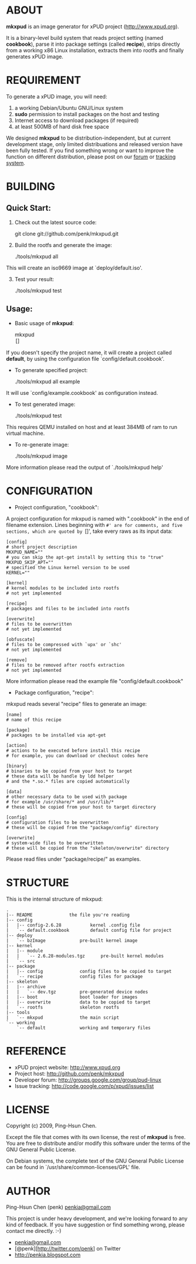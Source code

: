 ABOUT
=====

**mkxpud** is an image generator for xPUD project (<http://www.xpud.org>).

It is a binary-level build system that reads project setting 
(named **cookbook**), parse it into package settings (called **recipe**), 
strips directly from a working x86 Linux installation, 
extracts them into rootfs and finally generates xPUD image.


REQUIREMENT
===========

To generate a xPUD image, you will need:

1. a working Debian/Ubuntu GNU/Linux system
2. **sudo** permission to install packages on the host and testing
3. Internet access to download packages (if required)
4. at least 500MB of hard disk free space

We designed **mkxpud** to be distribution-independent, but at current 
development stage, only limited distribuations and released version
have been fully tested. If you find something wrong or want to improve 
the function on different distribution, please 
post on our [forum](http://groups.google.com/group/pud-linux) or 
[tracking system](http://code.google.com/p/xpud/issues/list).

BUILDING
========

Quick Start:
------------

1. Check out the latest source code:

    git clone git://github.com/penk/mkxpud.git

2. Build the rootfs and generate the image:

    ./tools/mkxpud all

This will create an iso9669 image at `deploy/default.iso'.

3. Test your result:

    ./tools/mkxpud test

Usage:
------

* Basic usage of **mkxpud**: 

    mkxpud <option> [<project name>] 

If you doesn't specify the project name, it will create a project called **default**, 
by using the configuration file `config/default.cookbook'.
	
* To generate specified project:

	./tools/mkxpud all example
	
It will use `config/example.cookbook' as configuration instead.
	
* To test generated image:

	./tools/mkxpud test 

This requires QEMU installed on host and at least 384MB of ram to run virtual machine.

* To re-generate image:

	./tools/mkxpud image

More information please read the output of `./tools/mkxpud help'

CONFIGURATION
=============

* Project configuration, "cookbook":

A project configuration for mkxpud is named with ".cookbook" 
in the end of filename extension. 
Lines beginning with `#' are for comments, and five sections,
which are quoted by `[]', take every raws as its input data:
	
	[config]
	# short project description
	MKXPUD_NAME=""
	# you can skip the apt-get install by setting this to "true"
	MKXPUD_SKIP_APT=""
	# specified the Linux kernel version to be used
	KERNEL=""

	[kernel]
	# kernel modules to be included into rootfs
	# not yet implemented

	[recipe]
	# packages and files to be included into rootfs

	[overwrite]
	# files to be overwritten
	# not yet implemented

	[obfuscate]
	# files to be compressed with `upx' or `shc'
	# not yet implemented
	
	[remove]
	# files to be removed after rootfs extraction
	# not yet implemented

More information please read the example file "config/default.cookbook"

* Package configuration, "recipe":

mkxpud reads several "recipe" files to generate an image:

	[name]
	# name of this recipe
	
	[package]
	# packages to be installed via apt-get 

	[action]
	# actions to be executed before install this recipe
	# for example, you can download or checkout codes here

	[binary]
	# binaries to be copied from your host to target
	# these data will be handle by ldd helper
	# and the *.so.* files are copied automatically

	[data]
	# other necessary data to be used with package
	# for example /usr/share/* and /usr/lib/*
	# these will be copied from your host to target directory

	[config]
	# configuration files to be overwritten 
	# these will be copied from the "package/config" directory

	[overwrite]
	# system-wide files to be overwritten
	# these will be copied from the "skeleton/overwrite" directory
	
Please read files under "package/recipe/" as examples.

STRUCTURE
=========

This is the internal structure of mkxpud:

    .
    |-- README				the file you're reading
    |-- config
    |   |-- config-2.6.28			kernel .config file
    |   `-- default.cookbook		default config file for project
    |-- deploy
    |   `-- bzImage				pre-built kernel image
    |-- kernel
    |   |-- module
    |   |   `-- 2.6.28-modules.tgz		pre-built kernel modules
    |   `-- src
    |-- package
    |   |-- config				config files to be copied to target
    |   `-- recipe				config files for package
    |-- skeleton	
    |   |-- archive
    |   |   `-- dev.tgz			pre-generated device nodes
    |   |-- boot				boot loader for images
    |   |-- overwrite			data to be copied to target
    |   `-- rootfs				skeleton rootfs 
    |-- tools
    |   `-- mkxpud				the main script 
    `-- working
        `-- default				working and temporary files 

REFERENCE
=========

* xPUD project website: <http://www.xpud.org>
* Project host: <http://github.com/penk/mkxpud>
* Developer forum: <http://groups.google.com/group/pud-linux>
* Issue tracking: <http://code.google.com/p/xpud/issues/list>

LICENSE
=======

Copyright (c) 2009, Ping-Hsun Chen.

Except the file that comes with its own license, the rest of **mkxpud** is free.
You are free to distribute and/or modify this software under the terms of
the GNU General Public License.

On Debian systems, the complete text of the GNU General Public License can
be found in `/usr/share/common-licenses/GPL' file.

AUTHOR
======

Ping-Hsun Chen (penk) <penkia@gmail.com>

This project is under heavy development, and we're looking forward 
to any kind of feedback. If you have suggestion or find something wrong, 
please contact me directly. :-)

* <penkia@gmail.com>
* [@penk][http://twitter.com/penk] on Twitter
* <http://penkia.blogspot.com>
